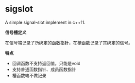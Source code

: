 # sigslot

A simple signal-slot implement in c++11.

**信号槽定义**

在信号端记录了所绑定的函数指针，在槽函数记录了其绑定的信号。

**特点**

- 回调函数不支持返回值，只能是void
- 支持普通函数指针、成员函数指针
- 槽函数端不做记录